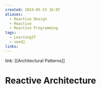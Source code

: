 ```yaml
---
created: 2024-05-23 16:07
aliases:
  - Reactive Design
  - Reactive
  - Reactive Programming
tags:
  - LearningIT
  - seed🌱
links:
---
```


link: [[Architectural Patterns]]

# Reactive Architecture

